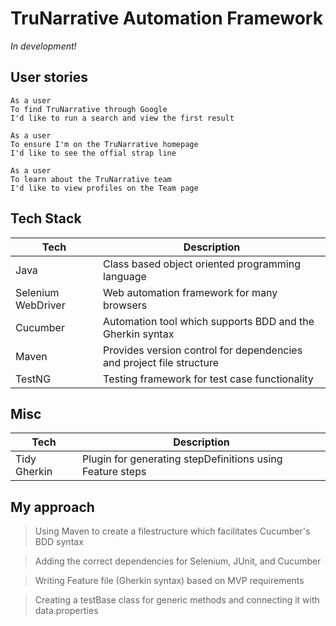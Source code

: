 #  TruNarrative Automation Framework 

*In development!*

## User stories

```
As a user 
To find TruNarrative through Google 
I'd like to run a search and view the first result
```

```
As a user 
To ensure I'm on the TruNarrative homepage
I'd like to see the offial strap line
```

```
As a user
To learn about the TruNarrative team
I'd like to view profiles on the Team page
```

## Tech Stack

| Tech | Description |
| ------ | ------ |
| Java | Class based object oriented programming language |
| Selenium WebDriver | Web automation framework for many browsers |
| Cucumber | Automation tool which supports BDD and the Gherkin syntax |
| Maven | Provides version control for dependencies and project file structure |
| TestNG | Testing framework for test case functionality |

## Misc

| Tech | Description |
| ------ | ------ |
| Tidy Gherkin | Plugin for generating stepDefinitions using Feature steps |

## My approach
> Using Maven to create a filestructure which facilitates Cucumber's BDD syntax

> Adding the correct dependencies for Selenium, JUnit, and Cucumber

> Writing Feature file (Gherkin syntax) based on MVP requirements

> Creating a testBase class for generic methods and connecting it with data.properties

